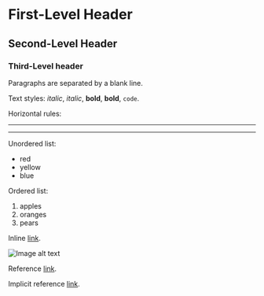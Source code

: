 # First-Level Header

## Second-Level Header

### Third-Level header

Paragraphs are separated by a blank line.

Text styles: _italic_, *italic*, __bold__, **bold**, `code`.

Horizontal rules:

---
***

Unordered list:

  * red
  * yellow
  * blue

Ordered list:

  1. apples
  2. oranges
  3. pears

Inline [link](https://jblevins.org/).

![Image alt text](https://upload.wikimedia.org/wikipedia/commons/4/48/Markdown-mark.svg)

Reference [link][tag].

[tag]: https://jblevins.org/

Implicit reference [link][].

[link]: https://jblevins.org/projects/markdown-mode/